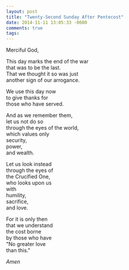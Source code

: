 ```yaml
---
layout: post
title: "Twenty-Second Sunday After Pentecost"
date: 2014-11-11 13:05:33 -0600
comments: true
tags: 
---
```


Merciful God,

This day marks the end of the war  
that was to be the last.  
That we thought it so was just  
another sign of our arrogance. 

We use this day now  
to give thanks for  
those who have served.

And as we remember them,  
let us not do so  
through the eyes of the world,  
which values only  
security,  
power,  
and wealth.

Let us look instead  
through the eyes of  
the Crucified One,  
who looks upon us  
with  
humility,  
sacrifice,  
and love.

For it is only then  
that we understand  
the cost borne  
by those who have  
"No greater love  
than this."

*Amen*


